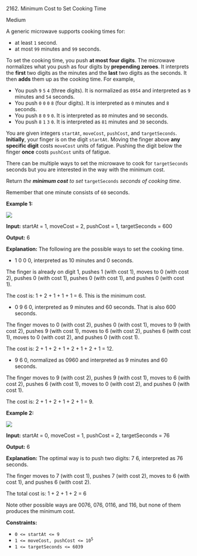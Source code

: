 2162\. Minimum Cost to Set Cooking Time

Medium

A generic microwave supports cooking times for:

*   at least `1` second.
*   at most `99` minutes and `99` seconds.

To set the cooking time, you push **at most four digits**. The microwave normalizes what you push as four digits by **prepending zeroes**. It interprets the **first** two digits as the minutes and the **last** two digits as the seconds. It then **adds** them up as the cooking time. For example,

*   You push `9` `5` `4` (three digits). It is normalized as `0954` and interpreted as `9` minutes and `54` seconds.
*   You push `0` `0` `0` `8` (four digits). It is interpreted as `0` minutes and `8` seconds.
*   You push `8` `0` `9` `0`. It is interpreted as `80` minutes and `90` seconds.
*   You push `8` `1` `3` `0`. It is interpreted as `81` minutes and `30` seconds.

You are given integers `startAt`, `moveCost`, `pushCost`, and `targetSeconds`. **Initially**, your finger is on the digit `startAt`. Moving the finger above **any specific digit** costs `moveCost` units of fatigue. Pushing the digit below the finger **once** costs `pushCost` units of fatigue.

There can be multiple ways to set the microwave to cook for `targetSeconds` seconds but you are interested in the way with the minimum cost.

Return _the **minimum cost** to set_ `targetSeconds` _seconds of cooking time_.

Remember that one minute consists of `60` seconds.

**Example 1:**

![](https://leetcode-in-java.github.io/src/main/java/g2101_2200/s2162_minimum_cost_to_set_cooking_time/1.png)

**Input:** startAt = 1, moveCost = 2, pushCost = 1, targetSeconds = 600

**Output:** 6

**Explanation:** The following are the possible ways to set the cooking time. 

- 1 0 0 0, interpreted as 10 minutes and 0 seconds. 

The finger is already on digit 1, pushes 1 (with cost 1), moves to 0 (with cost 2), pushes 0 (with cost 1), pushes 0 (with cost 1), and pushes 0 (with cost 1). 

The cost is: 1 + 2 + 1 + 1 + 1 = 6. This is the minimum cost. 

- 0 9 6 0, interpreted as 9 minutes and 60 seconds. That is also 600 seconds. 

The finger moves to 0 (with cost 2), pushes 0 (with cost 1), moves to 9 (with cost 2), pushes 9 (with cost 1), moves to 6 (with cost 2), pushes 6 (with cost 1), moves to 0 (with cost 2), and pushes 0 (with cost 1). 

The cost is: 2 + 1 + 2 + 1 + 2 + 1 + 2 + 1 = 12. 

- 9 6 0, normalized as 0960 and interpreted as 9 minutes and 60 seconds. 

The finger moves to 9 (with cost 2), pushes 9 (with cost 1), moves to 6 (with cost 2), pushes 6 (with cost 1), moves to 0 (with cost 2), and pushes 0 (with cost 1). 

The cost is: 2 + 1 + 2 + 1 + 2 + 1 = 9. 

**Example 2:**

![](https://leetcode-in-java.github.io/src/main/java/g2101_2200/s2162_minimum_cost_to_set_cooking_time/2.png)

**Input:** startAt = 0, moveCost = 1, pushCost = 2, targetSeconds = 76

**Output:** 6

**Explanation:** The optimal way is to push two digits: 7 6, interpreted as 76 seconds. 

The finger moves to 7 (with cost 1), pushes 7 (with cost 2), moves to 6 (with cost 1), and pushes 6 (with cost 2). 

The total cost is: 1 + 2 + 1 + 2 = 6 

Note other possible ways are 0076, 076, 0116, and 116, but none of them produces the minimum cost. 

**Constraints:**

*   `0 <= startAt <= 9`
*   <code>1 <= moveCost, pushCost <= 10<sup>5</sup></code>
*   `1 <= targetSeconds <= 6039`
